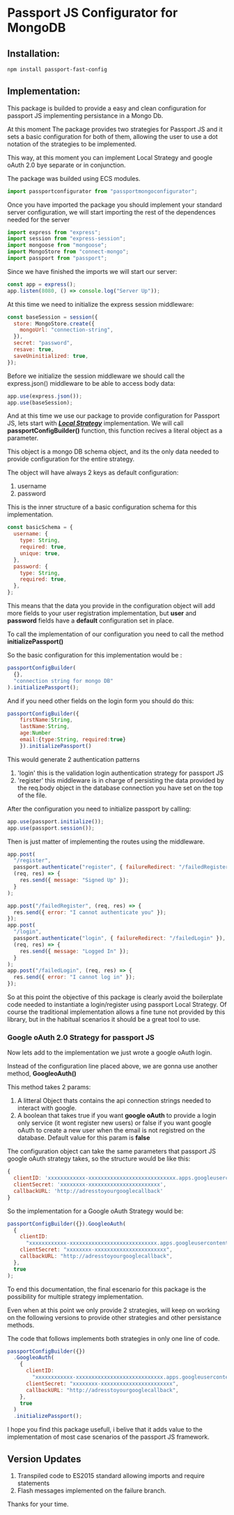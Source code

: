 # Passport JS Configurator for MongoDB

## Installation:

```bash
npm install passport-fast-config
```

## Implementation:

This package is builded to provide a easy and clean configuration for passport JS implementing persistance in a Mongo Db.

At this moment The package provides two strategies for Passport JS and it sets a basic configuration for both of them, allowing the user to use a dot notation of the strategies to be implemented.

This way, at this moment you can implement Local Strategy and google oAuth 2.0 bye separate or in conjunction.

The package was builded using ECS modules.

```javascript
import passportconfigurator from "passportmongoconfigurator";
```

Once you have imported the package you should implement your standard server configuration, we will start importing the rest of the dependences needed for the server

```javascript
import express from "express";
import session from "express-session";
import mongoose from "mongoose";
import MongoStore from "connect-mongo";
import passport from "passport";
```

Since we have finished the imports we will start our server:

```javascript
const app = express();
app.listen(8080, () => console.log("Server Up"));
```

At this time we need to initialize the express session middleware:

```javascript
const baseSession = session({
  store: MongoStore.create({
    mongoUrl: "connection-string",
  }),
  secret: "password",
  resave: true,
  saveUninitialized: true,
});
```

Before we initialize the session middleware we should call the express.json() middleware to be able to access body data:

```javascript
app.use(express.json());
app.use(baseSession);
```

And at this time we use our package to provide configuration for Passport JS, lets start with **_<u>Local Strategy</u>_** implementation.
We will call **passportConfigBuilder()** function, this function recives a literal object as a parameter.

This object is a mongo DB schema object, and its the only data needed to provide configuration for the entire strategy.

The object will have always 2 keys as default configuration:

1. username
2. password

This is the inner structure of a basic configuration schema for this implementation.

```javascript
const basicSchema = {
  username: {
    type: String,
    required: true,
    unique: true,
  },
  password: {
    type: String,
    required: true,
  },
};
```

This means that the data you provide in the configuration object will add more fields to your user registration implementation, but **user** and **password** fields have a **default** configuration set in place.

To call the implementation of our configuration you need to call the method **initializePassport()**

So the basic configuration for this implementation would be :

```javascript
passportConfigBuilder(
  {},
  "connection string for mongo DB"
).initializePassport();
```

And if you need other fields on the login form you should do this:

```javascript
passportConfigBuilder({
	firstName:String,
	lastName:String,
	age:Number
	email:{type:String, required:true}
	}).initializePassport()
```

This would generate 2 authentication patterns

1. 'login' this is the validation login authentication strategy for passport JS
2. 'register' this middleware is in charge of persisting the data provided by the req.body object in the database connection you have set on the top of the file.

After the configuration you need to initialize passport by calling:

```javascript
app.use(passport.initialize());
app.use(passport.session());
```

Then is just matter of implementing the routes using the middleware.

```javascript
app.post(
  "/register",
  passport.authenticate("register", { failureRedirect: "/failedRegister" }),
  (req, res) => {
    res.send({ message: "Signed Up" });
  }
);

app.post("/failedRegister", (req, res) => {
  res.send({ error: "I cannot authenticate you" });
});
app.post(
  "/login",
  passport.authenticate("login", { failureRedirect: "/failedLogin" }),
  (req, res) => {
    res.send({ message: "Logged In" });
  }
);
app.post("/failedLogin", (req, res) => {
  res.send({ error: "I cannot log in" });
});
```

So at this point the objective of this package is clearly avoid the boilerplate code needed to instantiate a login/register using passport Local Strategy. Of course the traditional implementation allows a fine tune not provided by this library, but in the habitual scenarios it should be a great tool to use.

### Google oAuth 2.0 Strategy for passport JS

Now lets add to the implementation we just wrote a google oAuth login.

Instead of the configuration line placed above, we are gonna use another method, **GoogleoAuth()**

This method takes 2 params:

1. A litteral Object thats contains the api connection strings needed to interact with google.
2. A boolean that takes true if you want **google oAuth** to provide a login only service (it wont register new users) or false if you want google oAuth to create a new user when the email is not registred on the database. Default value for this param is **false**

The configuration object can take the same parameters that passport JS google oAuth strategy takes, so the structure would be like this:

```javascript
{
  clientID: 'xxxxxxxxxxxx-xxxxxxxxxxxxxxxxxxxxxxxxxxxx.apps.googleusercontent.com',
  clientSecret: 'xxxxxxxx-xxxxxxxxxxxxxxxxxxxxxxx',
  callbackURL: 'http://adresstoyourgooglecallback'
}
```

So the implementation for a Google oAuth Strategy would be:

```javascript
passportConfigBuilder({}).GoogleoAuth(
  {
    clientID:
      "xxxxxxxxxxxx-xxxxxxxxxxxxxxxxxxxxxxxxxxxx.apps.googleusercontent.com",
    clientSecret: "xxxxxxxx-xxxxxxxxxxxxxxxxxxxxxxx",
    callbackURL: "http://adresstoyourgooglecallback",
  },
  true
);
```

To end this documentation, the final escenario for this package is the possibility for multiple strategy implementation.

Even when at this point we only provide 2 strategies, will keep on working on the following versions to provide other strategies and other persistance methods.

The code that follows implements both strategies in only one line of code.

```javascript
passportConfigBuilder({})
  .GoogleoAuth(
    {
      clientID:
        "xxxxxxxxxxxx-xxxxxxxxxxxxxxxxxxxxxxxxxxxx.apps.googleusercontent.com",
      clientSecret: "xxxxxxxx-xxxxxxxxxxxxxxxxxxxxxxx",
      callbackURL: "http://adresstoyourgooglecallback",
    },
    true
  )
  .initializePassport();
```

I hope you find this package usefull, i belive that it adds value to the implementation of most case scenarios of the passport JS framework.

## Version Updates

1. Transpiled code to ES2015 standard allowing imports and require statements
2. Flash messages implemented on the failure branch.

Thanks for your time.
